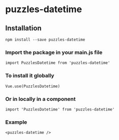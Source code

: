 # puzzles-datetime

## Installation
```
npm install --save puzzles-datetime
```

### Import the package in your main.js file
```
import PuzzlesDatetime from 'puzzles-datetime'
```

### To install it globally
```
Vue.use(PuzzlesDatetime)
```

### Or in locally in a component
```
import 'PuzzlesDatetime' from 'puzzles-datetime'
```

### Example
```
<puzzles-datetime />
```
